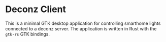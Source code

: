 # Deconz Client

This is a minimal GTK desktop application for controlling smarthome lights connected to a deconz server.
The application is written in Rust with the `gtk-rs` GTK bindings.